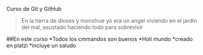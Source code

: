 
Curso de Git y GitHub
>En la tierra de dioses y monstrue   yo era un angel viviendo en el jardin del mal, asustado haciendo todo para sobrevivir 


##En este curso 
*Todos los cmmandos son buenos 
*Holi mundo 
*creado en platzi
*incluye un saludo 
